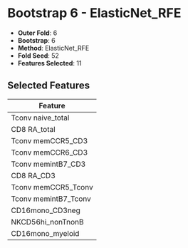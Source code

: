 # Bootstrap 6 - ElasticNet_RFE

- **Outer Fold**: 6
- **Bootstrap**: 6
- **Method**: ElasticNet_RFE
- **Fold Seed**: 52
- **Features Selected**: 11

## Selected Features

| Feature |
|---------|
| Tconv naive_total |
| CD8 RA_total |
| Tconv memCCR5_CD3 |
| Tconv memCCR6_CD3 |
| Tconv memintB7_CD3 |
| CD8 RA_CD3 |
| Tconv memCCR5_Tconv |
| Tconv memintB7_Tconv |
| CD16mono_CD3neg |
| NKCD56hi_nonTnonB |
| CD16mono_myeloid |
